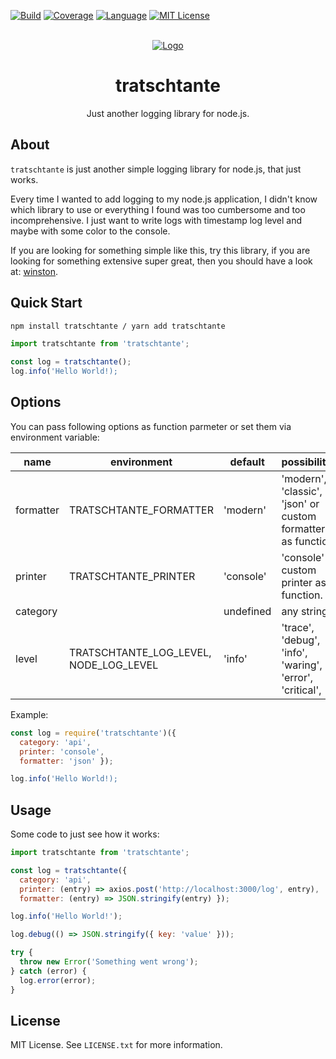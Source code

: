 <div id="top"></div>

[![Build][build-shield]][build-url]
[![Coverage][coverage-shield]][coverage-url]
[![Language][language-shield]][build-url]
[![MIT License][license-shield]][license-url]


<br />
<div align="center">
  <a href="https://github.com/uebelack/tratschtante">
    <img src="./screenshot.png" alt="Logo" style="max-width: 906px;">
  </a>

<h1 align="center">tratschtante</h1>
  <p align="center">
    Just another logging library for node.js.
  </p>
</div>

## About

`tratschtante` is just another simple logging library for node.js, that just works. 

Every time I wanted to add logging to my node.js application, I didn't know which library to use or everything I found was too cumbersome and too incomprehensive. I just want to write logs with timestamp log level and maybe with some color to the console. 

If you are looking for something simple like this, try this library, if you are looking for something extensive super great, then you should have a look at: [winston](https://github.com/winstonjs/winston).

## Quick Start

```bash
npm install tratschtante / yarn add tratschtante 
```

```javascript
import tratschtante from 'tratschtante';

const log = tratschtante();
log.info('Hello World!);
```

## Options
You can pass following options as function parmeter or set them via environment variable:

| name  | environment | default | possibilites |
|---|---|---|---|
| formatter  | TRATSCHTANTE_FORMATTER | 'modern' | 'modern', 'classic', 'json' or custom formatter as function. |
| printer  | TRATSCHTANTE_PRINTER | 'console' | 'console' or custom printer as function. |
| category  | | undefined | any string |
| level | TRATSCHTANTE_LOG_LEVEL, NODE_LOG_LEVEL | 'info' | 'trace', 'debug', 'info', 'waring', 'error', 'critical',|

Example: 

```javascript
const log = require('tratschtante')({ 
  category: 'api',
  printer: 'console',
  formatter: 'json' });

log.info('Hello World!);
```

## Usage
Some code to just see how it works:

```javascript
import tratschtante from 'tratschtante';

const log = tratschtante({ 
  category: 'api',
  printer: (entry) => axios.post('http://localhost:3000/log', entry),
  formatter: (entry) => JSON.stringify(entry) });

log.info('Hello World!');

log.debug(() => JSON.stringify({ key: 'value' }));

try {
  throw new Error('Something went wrong');
} catch (error) {
  log.error(error);
}

```

## License

MIT License. See `LICENSE.txt` for more information.


[build-shield]: https://img.shields.io/github/actions/workflow/status/uebelack/tratschtante/ci.yml?branch=main&style=for-the-badge
[build-url]: https://github.com/uebelack/tratschtante/actions/workflows/ci.yml
[language-shield]: https://img.shields.io/github/languages/top/uebelack/tratschtante.svg?style=for-the-badge
[language-url]: https://github.com/uebelack/tratschtante
[coverage-shield]: https://img.shields.io/coveralls/github/uebelack/tratschtante.svg?style=for-the-badge
[coverage-url]: https://coveralls.io/github/uebelack/tratschtante
[license-shield]: https://img.shields.io/github/license/uebelack/tratschtante.svg?style=for-the-badge
[license-url]: https://github.com/uebelack/tratschtante/blob/master/LICENSE.txt

